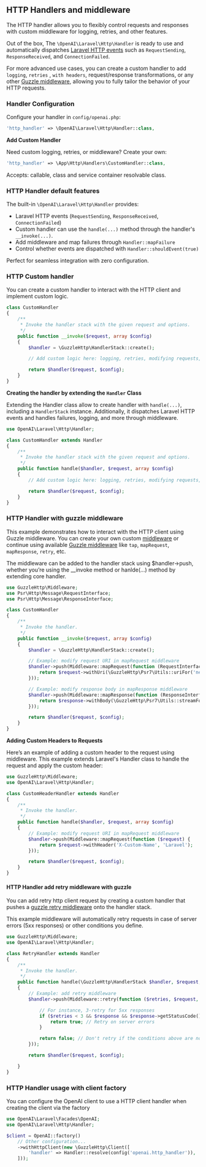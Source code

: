 ## HTTP Handlers and middleware

The HTTP handler allows you to flexibly control requests and responses with custom middleware for logging, retries, and other features.

Out of the box, The `\OpenAI\Laravel\Http\Handler` is ready to use and automatically dispatches [Laravel HTTP events](https://laravel.com/docs/12.x/http-client#events) such as `RequestSending`, `ResponseReceived`, and `ConnectionFailed`.

For more advanced use cases, you can create a custom handler to add `logging`, `retries` , `with headers`, request/response transformations, or any other [Guzzle middleware](https://docs.guzzlephp.org/en/stable/handlers-and-middleware.html#middleware), allowing you to fully tailor the behavior of your HTTP requests.

### Handler Configuration

Configure your handler in `config/openai.php`:

```php
'http_handler' => \OpenAI\Laravel\Http\Handler::class,
```

**Add Custom Handler**

Need custom logging, retries, or middleware? Create your own:

```php
'http_handler' => \App\Http\Handlers\CustomHandler::class,
```

Accepts: callable, class and service container resolvable class.

### HTTP Handler default features

The built-in `\OpenAI\Laravel\Http\Handler` provides:

- Laravel HTTP events (`RequestSending`, `ResponseReceived`, `ConnectionFailed`)
- Custom handler can use the `handle(...)` method through the handler's `__invoke(...)`.
- Add middleware and map failures through `Handler::mapFailure`
- Control whether events are dispatched with `Handler::shouldEvent(true)`

Perfect for seamless integration with zero configuration.

### HTTP Custom handler

You can create a custom handler to interact with the HTTP client and implement custom logic.

```php
class CustomHandler
{
    /**
     * Invoke the handler stack with the given request and options.
     */
    public function __invoke($request, array $config)
    {
        $handler = \GuzzleHttp\HandlerStack::create();

        // Add custom logic here: logging, retries, modifying requests, etc.

        return $handler($request, $config);
    }
}
```

**Creating the handler by extending the `Handler` Class**

Extending the Handler class allow to create handler with `handle(...)`, including a `HandlerStack` instance. Additionally, it dispatches Laravel HTTP events and handles failures, logging, and more through middleware.

```php
use OpenAI\Laravel\Http\Handler;

class CustomHandler extends Handler
{
    /**
     * Invoke the handler stack with the given request and options.
     */
    public function handle($handler, $request, array $config)
    {
        // Add custom logic here: logging, retries, modifying requests, etc.

        return $handler($request, $config);
    }
}
```
### HTTP Handler with guzzle middleware

This example demonstrates how to interact with the HTTP client using Guzzle middleware. You can create your own custom [middleware](https://docs.guzzlephp.org/en/stable/handlers-and-middleware.html#middleware) or continue using available [Guzzle middleware](https://github.com/guzzle/guzzle/blob/7.10/src/Middleware.php) like `tap`, `mapRequest`, `mapResponse`, `retry`, etc.

The middleware can be added to the handler stack using $handler->push, whether you’re using the __invoke method or hanlde(...) method by extending core handler.

```php
use GuzzleHttp\Middleware;
use Psr\Http\Message\RequestInterface;
use Psr\Http\Message\ResponseInterface;

class CustomHandler
{
    /**
     * Invoke the handler.
     */
    public function __invoke($request, array $config)
    {
        $handler = \GuzzleHttp\HandlerStack::create();

        // Example: modify request URI in mapRequest middleware
        $handler->push(Middleware::mapRequest(function (RequestInterface $request) {
            return $request->withUri(\GuzzleHttp\Psr7\Utils::uriFor('new-path'));
        }));

        // Example: modify response body in mapResponse middleware
        $handler->push(Middleware::mapResponse(function (ResponseInterface $response) {
            return $response->withBody(\GuzzleHttp\Psr7\Utils::streamFor('Hello'));
        }));

        return $handler($request, $config);
    }
}
```

**Adding Custom Headers to Requests**

Here’s an example of adding a custom header to the request using middleware. This example extends Laravel's Handler class to handle the request and apply the custom header:

```php
use GuzzleHttp\Middleware;
use OpenAI\Laravel\Http\Handler;

class CustomHeaderHandler extends Handler
{
    /**
     * Invoke the handler.
     */
    public function handle($handler, $request, array $config)
    {
        // Example: modify request URI in mapRequest middleware
        $handler->push(Middleware::mapRequest(function ($request) {
            return $request->withHeader('X-Custom-Name', 'Laravel');
        }));

        return $handler($request, $config);
    }
}
```

#### HTTP Handler add retry middleware with guzzle

You can add retry http client request by creating a custom handler that pushes a [guzzle retry middleware](https://github.com/guzzle/guzzle/blob/7.10/src/Middleware.php#L179) onto the handler stack. 

This example middleware will automatically retry requests in case of server errors (5xx responses) or other conditions you define.

```php
use GuzzleHttp\Middleware;
use OpenAI\Laravel\Http\Handler;

class RetryHandler extends Handler
{
    /**
     * Invoke the handler.
     */
    public function handle(\GuzzleHttp\HandlerStack $handler, $request, array $config)
    {
        // Example: add retry middleware
        $handler->push(Middleware::retry(function ($retries, $request, $response = null, $exception = null) {

            // For instance, 3-retry for 5xx responses
            if ($retries < 3 && $response && $response->getStatusCode() >= 500) {
                return true; // Retry on server errors
            }

            return false; // Don't retry if the conditions above are not met
        }));

        return $handler($request, $config);

    }
}
```

### HTTP Handler usage with client factory

You can configure the OpenAI client to use a HTTP client handler when creating the client via the factory

```php
use OpenAI\Laravel\Facades\OpenAI;
use OpenAI\Laravel\Http\Handler;

$client = OpenAI::factory()
    // Other configuration...
    ->withHttpClient(new \GuzzleHttp\Client([
        'handler' => Handler::resolve(config('openai.http_handler')),
    ]));
```
